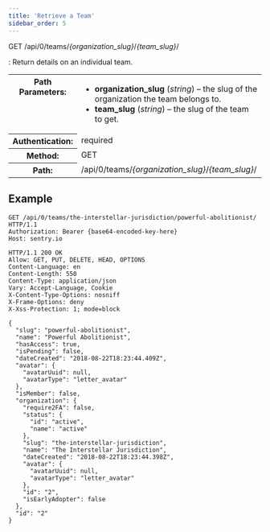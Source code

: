 ```yaml
---
title: 'Retrieve a Team'
sidebar_order: 5
---
```


GET /api/0/teams/_{organization_slug}_/_{team_slug}_/

: Return details on an individual team.

  <table class="table"><tbody valign="top"><tr><th>Path Parameters:</th><td><ul><li><strong>organization_slug</strong> (<em>string</em>) – the slug of the organization the team belongs to.</li><li><strong>team_slug</strong> (<em>string</em>) – the slug of the team to get.</li></ul></td></tr><tr><th>Authentication:</th><td>required</td></tr><tr><th>Method:</th><td>GET</td></tr><tr><th>Path:</th><td>/api/0/teams/<em>{organization_slug}</em>/<em>{team_slug}</em>/</td></tr></tbody></table>

## Example

```http
GET /api/0/teams/the-interstellar-jurisdiction/powerful-abolitionist/ HTTP/1.1
Authorization: Bearer {base64-encoded-key-here}
Host: sentry.io
```

```http
HTTP/1.1 200 OK
Allow: GET, PUT, DELETE, HEAD, OPTIONS
Content-Language: en
Content-Length: 550
Content-Type: application/json
Vary: Accept-Language, Cookie
X-Content-Type-Options: nosniff
X-Frame-Options: deny
X-Xss-Protection: 1; mode=block

{
  "slug": "powerful-abolitionist",
  "name": "Powerful Abolitionist",
  "hasAccess": true,
  "isPending": false,
  "dateCreated": "2018-08-22T18:23:44.409Z",
  "avatar": {
    "avatarUuid": null,
    "avatarType": "letter_avatar"
  },
  "isMember": false,
  "organization": {
    "require2FA": false,
    "status": {
      "id": "active",
      "name": "active"
    },
    "slug": "the-interstellar-jurisdiction",
    "name": "The Interstellar Jurisdiction",
    "dateCreated": "2018-08-22T18:23:44.398Z",
    "avatar": {
      "avatarUuid": null,
      "avatarType": "letter_avatar"
    },
    "id": "2",
    "isEarlyAdopter": false
  },
  "id": "2"
}
```
